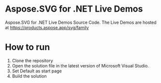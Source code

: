 # Aspose.SVG for .NET Live Demos

Aspose.SVG for .NET Live Demos Source Code.
The Live Demos are hosted at https://products.aspose.app/svg/family
 
# How to run
 
 1. Clone the repository
 2. Open the solution file in the latest version of Microsoft Visual Studio.
 3. Set Default as start page
 4. Build the solution
